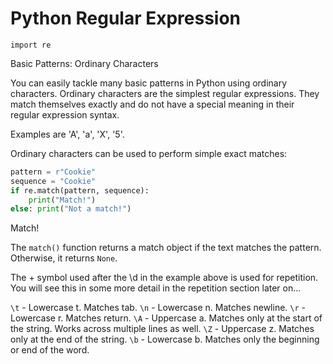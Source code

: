 # Python Regular Expression

```import re```

Basic Patterns: Ordinary Characters

You can easily tackle many basic patterns in Python using ordinary characters. Ordinary characters are the simplest regular expressions. They match themselves exactly and do not have a special meaning in their regular expression syntax.

Examples are 'A', 'a', 'X', '5'.

Ordinary characters can be used to perform simple exact matches:

```py
pattern = r"Cookie"
sequence = "Cookie"
if re.match(pattern, sequence):
    print("Match!")
else: print("Not a match!")
```

Match!

The ```match()``` function returns a match object if the text matches the pattern. Otherwise, it returns ```None```.

The + symbol used after the \d in the example above is used for repetition. You will see this in some more detail in the repetition section later on...

```\t``` - Lowercase t. Matches tab.
```\n``` - Lowercase n. Matches newline.
```\r``` - Lowercase r. Matches return.
```\A``` - Uppercase a. Matches only at the start of the string. Works across multiple lines as well.
```\Z``` - Uppercase z. Matches only at the end of the string.
```\b``` - Lowercase b. Matches only the beginning or end of the word.
